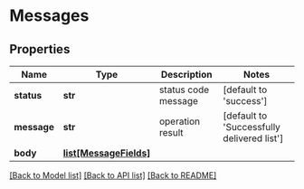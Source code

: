# Messages

## Properties
Name | Type | Description | Notes
------------ | ------------- | ------------- | -------------
**status** | **str** | status code message | [default to 'success']
**message** | **str** | operation result | [default to 'Successfully delivered list']
**body** | [**list[MessageFields]**](MessageFields.md) |  | 

[[Back to Model list]](../README.md#documentation-for-models) [[Back to API list]](../README.md#documentation-for-api-endpoints) [[Back to README]](../README.md)

